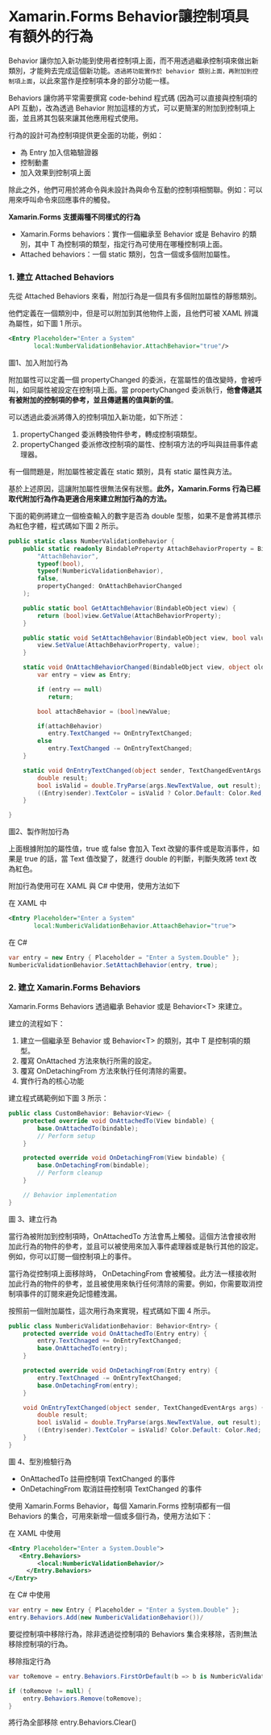 # Xamarin.Forms Behavior讓控制項具有額外的行為

Behavior 讓你加入新功能到使用者控制項上面，而不用透過繼承控制項來做出新類別，才能夠去完成這個新功能。`透過將功能實作於 behavior 類別上面，再附加到控制項上面`，以此來當作是控制項本身的部分功能一樣。

Behaviors 讓你將平常需要撰寫 code-behind 程式碼 (因為可以直接與控制項的 API 互動)，改為透過 Behavior 附加這樣的方式，可以更簡潔的附加到控制項上面，並且將其包裝來讓其他應用程式使用。

行為的設計可為控制項提供更全面的功能，例如：
- 為 Entry 加入信箱驗證器
- 控制動畫
- 加入效果到控制項上面

除此之外，他們可用於將命令與未設計為與命令互動的控制項相關聯。例如：可以用來呼叫命令來回應事件的觸發。

**Xamarin.Forms 支援兩種不同樣式的行為**
- Xamarin.Forms behaviors：實作一個繼承至 Behavior 或是 Behaviro<T> 的類別，其中 T 為控制項的類型，指定行為可使用在哪種控制項上面。
- Attached behaviors：一個 static 類別，包含一個或多個附加屬性。

### 1. 建立 Attached Behaviors
先從 Attached Behaviors 來看，附加行為是一個具有多個附加屬性的靜態類別。

他們定義在一個類別中，但是可以附加到其他物件上面，且他們可被 XAML 辨識為屬性，如下圖 1 所示。

```xml
<Entry Placeholder="Enter a System"
       local:NumberValidationBehavior.AttachBehavior="true"/>
```
圖1、加入附加行為

附加屬性可以定義一個 propertyChanged 的委派，在當屬性的值改變時，會被呼叫，如同屬性被設定在控制項上面。當 propertyChanged 委派執行，**他會傳遞其有被附加的控制項的參考，並且傳遞舊的值與新的值**。

可以透過此委派將傳入的控制項加入新功能，如下所述：
1. propertyChanged 委派轉換物件參考，轉成控制項類型。
2. propertyChanged 委派修改控制項的屬性、控制項方法的呼叫與註冊事件處理器。

有一個問題是，附加屬性被定義在 static 類別，具有 static 屬性與方法。

基於上述原因，這讓附加屬性很無法保有狀態。**此外，Xamarin.Forms 行為已經取代附加行為作為更適合用來建立附加行為的方法。**

下面的範例將建立一個檢查輸入的數字是否為 double 型態，如果不是會將其標示為紅色字體，程式碼如下圖 2 所示。

```cs
public static class NumberValidationBehavior {
	public static readonly BindableProperty AttachBehaviorProperty = BindableProperty.CreateAttached(
		"AttachBehavior",
		typeof(bool),
		typeof(NumbericValidationBehavior),
		false,
		propertyChanged: OnAttachBehaviorChanged
	);

	public static bool GetAttachBehavior(BindableObject view) {
		return (bool)view.GetValue(AttachBehaviorProperty);
	}

	public static void SetAttachBehavior(BindableObject view, bool value) {
		view.SetValue(AttachBehaviorProperty, value);
	}

	static void OnAttachBehaviorChanged(BindableObject view, object oldValue, object newValue) {
		var entry = view as Entry;

		if (entry == null) 
		   return;

		bool attachBehavior = (bool)newValue;

		if(attachBehavior)
		   entry.TextChanged += OnEntryTextChanged;
		else 
		   entry.TextChanged -= OnEntryTextChanged;
	}

	static void OnEntryTextChanged(object sender, TextChangedEventArgs args) {
		double result;
		bool isValid = double.TryParse(args.NewTextValue, out result);
		((Entry)sender).TextColor = isValid ? Color.Default: Color.Red;
	}

}
```
圖2、製作附加行為

上面根據附加的屬性值，true 或 false 會加入 Text 改變的事件或是取消事件，如果是 true 的話，當 Text 值改變了，就進行 double 的判斷，判斷失敗將 text 改為紅色。

附加行為使用可在 XAML 與 C# 中使用，使用方法如下

在 XAML 中
```xml
<Entry Placeholder="Enter a System"
       local:NumbericValidationBehavior.AttaachBehavior="true">
```
在 C# 
```cs
var entry = new Entry { Placeholder = "Enter a System.Double" };
NumbericValidationBehavior.SetAttachBehavior(entry, true);
```

### 2. 建立 Xamarin.Forms Behaviors
Xamarin.Forms Behaviors 透過繼承 Behavior 或是 Behavior\<T> 來建立。

建立的流程如下：
1. 建立一個繼承至 Behavior 或 Behavior\<T> 的類別，其中 T 是控制項的類型。
2. 覆寫 OnAttached 方法來執行所需的設定。
3. 覆寫 OnDetachingFrom 方法來執行任何清除的需要。
4. 實作行為的核心功能

建立程式碼範例如下圖 3 所示：
```cs
public class CustomBehavior: Behavior<View> {
	protected override void OnAttachedTo(View bindable) {
		base.OnAttachedTo(bindable);
		// Perform setup
	}

	protected override void OnDetachingFrom(View bindable) {
		base.OnDetachingFrom(bindable);
		// Perform cleanup
	}

	// Behavior implementation
}
```
圖 3、建立行為

當行為被附加到控制項時，OnAttachedTo 方法會馬上觸發。這個方法會接收附加此行為的物件的參考，並且可以被使用來加入事件處理器或是執行其他的設定。例如，你可以訂閱一個控制項上的事件。

當行為從控制項上面移除時， OnDetachingFrom 會被觸發。此方法一樣接收附加此行為的物件的參考，並且被使用來執行任何清除的需要。例如，你需要取消控制項事件的訂閱來避免記憶體洩漏。

按照前一個附加屬性，這次用行為來實現，程式碼如下圖 4 所示。
```cs
public class NumbericValidationBehavior: Behavior<Entry> {
	protected override void OnAttachedTo(Entry entry) {
		entry.TextChnaged += OnEntryTextChanged;
		base.OnAttachedTo(entry);
	}

	protected override void OnDetachingFrom(Entry entry) {
		entry.TextChnaged -= OnEntryTextChanged;
		base.OnDetachingFrom(entry);
	}

	void OnEntryTextChanged(object sender, TextChangedEventArgs args) {
		double result;
		bool isValid = double.TryParse(args.NewTextValue, out result);
		((Entry)sender).TextColor = isValid? Color.Default: Color.Red;
	}
}
```
圖 4、型別檢驗行為

- OnAttachedTo 註冊控制項 TextChanged 的事件
- OnDetachingFrom 取消註冊控制項 TextChanged 的事件

使用 Xamarin.Forms Behavior，每個 Xamarin.Forms 控制項都有一個 Behaviors 的集合，可用來新增一個或多個行為，使用方法如下：

在 XAML 中使用
```xml
<Entry Placeholder="Enter a System.Double">
   <Entry.Behaviors>
	    <local:NumbericValidationBehavior/>
	 </Entry.Behaviors>
</Entry>
```

在 C# 中使用
```cs
var entry = new Entry { Placeholder = "Enter a System.Double" };
entry.Behaviors.Add(new NumbericValidationBehavior())/
```

要從控制項中移除行為，除非透過從控制項的 Behaviors 集合來移除，否則無法移除控制項的行為。

移除指定行為
```cs
var toRemove = entry.Behaviors.FirstOrDefault(b => b is NumbericValidationBehavior);

if (toRemove != null) {
	entry.Behaviors.Remove(toRemove);
}
```

將行為全部移除 entry.Behaviors.Clear()
